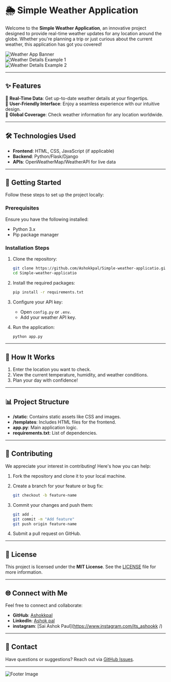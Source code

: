 # 🌦️ Simple Weather Application 

Welcome to the **Simple Weather Application**, an innovative  project designed to provide real-time weather updates for any location around the globe. Whether you're planning a trip or just curious about the current weather, this application has got you covered!

![Weather App Banner](https://images.app.goo.gl/eBZisF3J4G37NTff9)  
![Weather Details Example 1](https://images.app.goo.gl/M9z65ofkucNcSoSa6)  
![Weather Details Example 2](https://images.app.goo.gl/WYR1oVTkoVNfSsVT6)

---

## ✨ Features

🌟 **Real-Time Data**: Get up-to-date weather details at your fingertips.  
🌟 **User-Friendly Interface**: Enjoy a seamless experience with our intuitive design.  
🌟 **Global Coverage**: Check weather information for any location worldwide.  

---

## 🛠️ Technologies Used

- **Frontend**: HTML, CSS, JavaScript (if applicable)
- **Backend**: Python/Flask/Django
- **APIs**: OpenWeatherMap/WeatherAPI for live data

---

## 🚀 Getting Started

Follow these steps to set up the project locally:

### Prerequisites

Ensure you have the following installed:
- Python 3.x
- Pip package manager

### Installation Steps

1. Clone the repository:

   ```bash
   git clone https://github.com/Ashokkpal/Simple-weather-applicatio.git
   cd Simple-weather-applicatio
   ```

2. Install the required packages:

   ```bash
   pip install -r requirements.txt
   ```

3. Configure your API key:
   - Open `config.py` or `.env`.
   - Add your weather API key.

4. Run the application:

   ```bash
   python app.py
   ```

---

## 🎯 How It Works

1. Enter the location you want to check.
2. View the current temperature, humidity, and weather conditions.
3. Plan your day with confidence!

---

## 📊 Project Structure

- **/static**: Contains static assets like CSS and images.  
- **/templates**: Includes HTML files for the frontend.  
- **app.py**: Main application logic.  
- **requirements.txt**: List of dependencies.  

---

## 🤝 Contributing

We appreciate your interest in contributing! Here's how you can help:

1. Fork the repository and clone it to your local machine.
2. Create a branch for your feature or bug fix:

   ```bash
   git checkout -b feature-name
   ```

3. Commit your changes and push them:

   ```bash
   git add .
   git commit -m "Add feature"
   git push origin feature-name
   ```

4. Submit a pull request on GitHub.

---

## 📜 License

This project is licensed under the **MIT License**. See the [LICENSE](https://github.com/Ashokkpal/Simple-weather-application/blob/main/License) file for more information.

---

## 🌐 Connect with Me

Feel free to connect and collaborate:

- **GitHub**: [Ashokkpal](https://github.com/Ashokkpal)
- **LinkedIn**: [Ashok pal](https://www.linkedin.com/in/ashokpal2094)
- **instagram**: [Sai Ashok Paul](https://www.instagram.com/its_ashookk
/)
---

## 📧 Contact

Have questions or suggestions? Reach out via [GitHub Issues](https://github.com/Ashokkpal/Simple-weather-applicatio/issues).

---

![Footer Image](https://via.placeholder.com/800x100.png?text=🌤️+Stay+Updated+With+Weather!&bg=f4a460&fg=ffffff)
